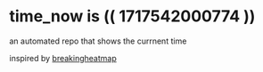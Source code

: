 # time_now is (( 1717542000774 ))

an automated repo that shows the currnent time

inspired by [breakingheatmap](https://github.com/breakingheatmap/breakingheatmap)